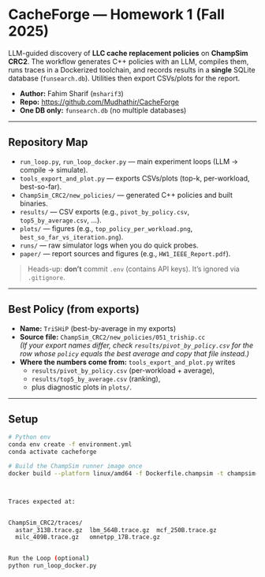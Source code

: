 # CacheForge — Homework 1 (Fall 2025)
LLM-guided discovery of **LLC cache replacement policies** on **ChampSim CRC2**. The workflow generates C++ policies with an LLM, compiles them, runs traces in a Dockerized toolchain, and records results in a **single** SQLite database (`funsearch.db`). Utilities then export CSVs/plots for the report.

- **Author:** Fahim Sharif (`msharif3`)
- **Repo:** https://github.com/Mudhathir/CacheForge
- **One DB only:** `funsearch.db` (no multiple databases)

---

## Repository Map

- `run_loop.py`, `run_loop_docker.py` — main experiment loops (LLM → compile → simulate).
- `tools_export_and_plot.py` — exports CSVs/plots (top-k, per-workload, best-so-far).
- `ChampSim_CRC2/new_policies/` — generated C++ policies and built binaries.
- `results/` — CSV exports (e.g., `pivot_by_policy.csv`, `top5_by_average.csv`, …).
- `plots/` — figures (e.g., `top_policy_per_workload.png`, `best_so_far_vs_iteration.png`).
- `runs/` — raw simulator logs when you do quick probes.
- `paper/` — report sources and figures (e.g., `HW1_IEEE_Report.pdf`).

> Heads-up: **don’t** commit `.env` (contains API keys). It’s ignored via `.gitignore`.

---

## Best Policy (from exports)

- **Name:** `TriSHiP` (best-by-average in my exports)
- **Source file:** `ChampSim_CRC2/new_policies/051_triship.cc`  
  *(If your export names differ, check `results/pivot_by_policy.csv` for the row whose `policy` equals the best average and copy that file instead.)*
- **Where the numbers come from:** `tools_export_and_plot.py` writes
  - `results/pivot_by_policy.csv` (per-workload + average),
  - `results/top5_by_average.csv` (ranking),
  - plus diagnostic plots in `plots/`.

---

## Setup

```bash
# Python env
conda env create -f environment.yml
conda activate cacheforge

# Build the ChampSim runner image once
docker build --platform linux/amd64 -f Dockerfile.champsim -t champsim-runner .



Traces expected at:


ChampSim_CRC2/traces/
  astar_313B.trace.gz  lbm_564B.trace.gz  mcf_250B.trace.gz
  milc_409B.trace.gz   omnetpp_17B.trace.gz


Run the Loop (optional)
python run_loop_docker.py
